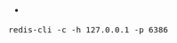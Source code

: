 <span  style="font-family: Simsun,serif; font-size: 17px; ">

- 
~~~
redis-cli -c -h 127.0.0.1 -p 6386
~~~


</span>